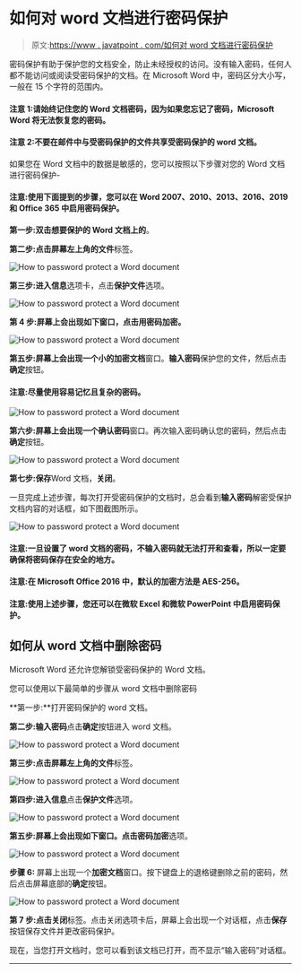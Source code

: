 # 如何对 word 文档进行密码保护

> 原文:[https://www . javatpoint . com/如何对 word 文档进行密码保护](https://www.javatpoint.com/how-to-password-protect-a-word-document)

密码保护有助于保护您的文档安全，防止未经授权的访问。没有输入密码，任何人都不能访问或阅读受密码保护的文档。在 Microsoft Word 中，密码区分大小写，一般在 15 个字符的范围内。

#### 注意 1:请始终记住您的 Word 文档密码，因为如果您忘记了密码，Microsoft Word 将无法恢复您的密码。

#### 注意 2:不要在邮件中与受密码保护的文件共享受密码保护的 word 文档。

如果您在 Word 文档中的数据是敏感的，您可以按照以下步骤对您的 Word 文档进行密码保护-

#### 注意:使用下面提到的步骤，您可以在 Word 2007、2010、2013、2016、2019 和 Office 365 中启用密码保护。

**第一步:双击想要保护的 Word 文档上的**。

**第二步:**点击屏幕左上角的**文件**标签。

![How to password protect a Word document](../Images/3c2fc3ee6b768c8e186784237d204682.png)

**第三步:**进入**信息**选项卡，点击**保护文件**选项。

![How to password protect a Word document](../Images/47c9348c84a335aa458b74db9be9024d.png)

**第 4 步:**屏幕上会出现如下窗口，点击**用密码加密。**

![How to password protect a Word document](../Images/5a77f95eeb88cbc29dd084d61195957d.png)

**第五步:**屏幕上会出现一个小的**加密文档**窗口。**输入密码**保护您的文件，然后点击**确定**按钮。

#### 注意:尽量使用容易记忆且复杂的密码。

![How to password protect a Word document](../Images/cdffbb66d5eb50e69a44ed937101bb8f.png)

**第六步:**屏幕上会出现一个**确认密码**窗口。再次输入密码确认您的密码，然后点击**确定**按钮。

![How to password protect a Word document](../Images/88efcd9e2457c62d333f9dbf591eddda.png)

**第七步:保存**Word 文档，**关闭**。

一旦完成上述步骤，每次打开受密码保护的文档时，总会看到**输入密码**解密受保护文档内容的对话框，如下图截图所示。

![How to password protect a Word document](../Images/7d92e20d7caf59b9a8ac4447a455c60c.png)

#### 注意:一旦设置了 word 文档的密码，不输入密码就无法打开和查看，所以一定要确保将密码保存在安全的地方。

#### 注意:在 Microsoft Office 2016 中，默认的加密方法是 AES-256。

#### 注意:使用上述步骤，您还可以在微软 Excel 和微软 PowerPoint 中启用密码保护。

## 如何从 word 文档中删除密码

Microsoft Word 还允许您解锁受密码保护的 Word 文档。

您可以使用以下最简单的步骤从 word 文档中删除密码

**第一步:**打开密码保护的 word 文档。

**第二步:输入密码**点击**确定**按钮进入 word 文档。

![How to password protect a Word document](../Images/eb561aca7d9d3eeb111b8dd5ddd8dd1a.png)

**第三步:**点击屏幕左上角的**文件**标签。

![How to password protect a Word document](../Images/29ef0f0e8cf64c814c3bdee3f09f6a70.png)

**第四步:**进入**信息**点击**保护文件**选项。

![How to password protect a Word document](../Images/a0c2ea1119a84aee465f8d695dd65733.png)

**第五步:**屏幕上会出现如下窗口。点击**密码加密**选项。

![How to password protect a Word document](../Images/024f3886c18c04ad6c17b513e28c91f6.png)

**步骤 6:** 屏幕上出现一个**加密文档**窗口。按下键盘上的退格键删除之前的密码，然后点击屏幕底部的**确定**按钮。

![How to password protect a Word document](../Images/129df495e566219009c63e1260f011bf.png)

**第 7 步:**点击**关闭**标签。点击关闭选项卡后，屏幕上会出现一个对话框，点击**保存**按钮保存文件并更改密码保护。

现在，当您打开文档时，您可以看到该文档已打开，而不显示“输入密码”对话框。

* * *